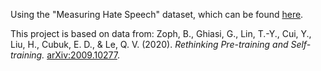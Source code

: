 Using the "Measuring Hate Speech" dataset, which can be found [here](https://huggingface.co/datasets/ucberkeley-dlab/measuring-hate-speech).

This project is based on data from:
Zoph, B., Ghiasi, G., Lin, T.-Y., Cui, Y., Liu, H., Cubuk, E. D., & Le, Q. V. (2020). _Rethinking Pre-training and Self-training._ [arXiv:2009.10277](https://arxiv.org/abs/2009.10277).
